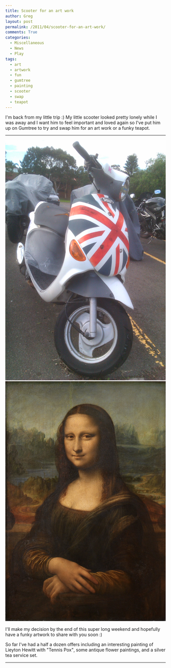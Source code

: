 ```yaml
---
title: Scooter for an art work
author: Greg
layout: post
permalink: /2011/04/scooter-for-an-art-work/
comments: True
categories:
  - Miscellaneous
  - News
  - Play
tags:
  - art
  - artwork
  - fun
  - gumtree
  - painting
  - scooter
  - swap
  - teapot
---
```

I'm back from my little trip :) My little scooter looked pretty lonely while I was away and I want him to feel important and loved again so I've put him up on Gumtree to try and swap him for an art work or a funky teapot.<table WIDTH=100%> <tr VALIGN=TOP> <td WIDTH=33% STYLE="border: none; padding: 0cm"> <p ALIGN=CENTER>

<img src="/wp-content/uploads/2011/04/IMAG0414.jpg" alt="Little Scooter" title="My Little Scooter" width="100%" height="auto" /><br>
<img src="/wp-content/uploads/2011/04/Mona_Lisa.jpg" alt="The Mona Lisa" title="Mona_Lisa" width="100%" height="auto" /><br>

I'll make my decision by the end of this super long weekend and hopefully have a funky artwork to share with you soon :)

So far I've had a half a dozen offers including an interesting painting of Lieyton Hewitt with "Tennis Pox", some antique flower paintings, and a silver tea service set.
